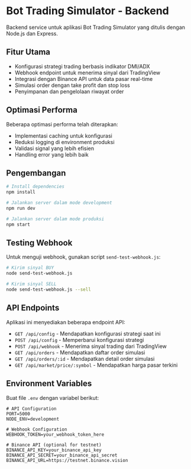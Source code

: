 # Bot Trading Simulator - Backend

Backend service untuk aplikasi Bot Trading Simulator yang ditulis dengan Node.js dan Express.

## Fitur Utama

- Konfigurasi strategi trading berbasis indikator DMI/ADX
- Webhook endpoint untuk menerima sinyal dari TradingView
- Integrasi dengan Binance API untuk data pasar real-time
- Simulasi order dengan take profit dan stop loss
- Penyimpanan dan pengelolaan riwayat order

## Optimasi Performa

Beberapa optimasi performa telah diterapkan:
- Implementasi caching untuk konfigurasi
- Reduksi logging di environment produksi
- Validasi signal yang lebih efisien
- Handling error yang lebih baik

## Pengembangan

```bash
# Install dependencies
npm install

# Jalankan server dalam mode development
npm run dev

# Jalankan server dalam mode produksi
npm start
```

## Testing Webhook

Untuk menguji webhook, gunakan script `send-test-webhook.js`:

```bash
# Kirim sinyal BUY
node send-test-webhook.js

# Kirim sinyal SELL
node send-test-webhook.js --sell
```

## API Endpoints

Aplikasi ini menyediakan beberapa endpoint API:

- `GET /api/config` - Mendapatkan konfigurasi strategi saat ini
- `POST /api/config` - Memperbarui konfigurasi strategi
- `POST /api/webhook` - Menerima sinyal trading dari TradingView
- `GET /api/orders` - Mendapatkan daftar order simulasi
- `GET /api/orders/:id` - Mendapatkan detail order simulasi
- `GET /api/market/price/:symbol` - Mendapatkan harga pasar terkini

## Environment Variables

Buat file `.env` dengan variabel berikut:

```
# API Configuration
PORT=5000
NODE_ENV=development

# Webhook Configuration
WEBHOOK_TOKEN=your_webhook_token_here

# Binance API (optional for testnet)
BINANCE_API_KEY=your_binance_api_key
BINANCE_API_SECRET=your_binance_api_secret
BINANCE_API_URL=https://testnet.binance.vision
``` 